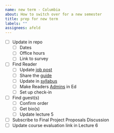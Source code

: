 ```yaml
---
name: new term - Columbia
about: How to switch over for a new semester
title: prep for new term
labels: ""
assignees: afeld
---
```


- [ ] Update in repo
  - [ ] Dates
  - [ ] Office hours
  - [ ] Link to survey
- [ ] Find Reader
  - [ ] Update [job post](https://docs.google.com/document/d/1NiS1uPM_0OB7dXHP1D90P-XikXj6gwWRUsf0V_dEoUI/edit#)
  - [ ] Share the [guide](https://python-public-policy.afeld.me/en/columbia/assistant_guide.html)
  - [ ] Update in [syllabus](https://python-public-policy.afeld.me/en/columbia/syllabus.html#instructor-information)
  - [ ] Make Readers [Admins](https://edstem.org/us/help/getting-started#appendix-roles) in Ed
  - [ ] Set up check-in
- [ ] Find guest(s)
  - [ ] Confirm order
  - [ ] Get bio(s)
  - [ ] Update lecture 5
- [ ] Subscribe to Final Project Proposals Discussion
- [ ] Update course evaluation link in Lecture 6
